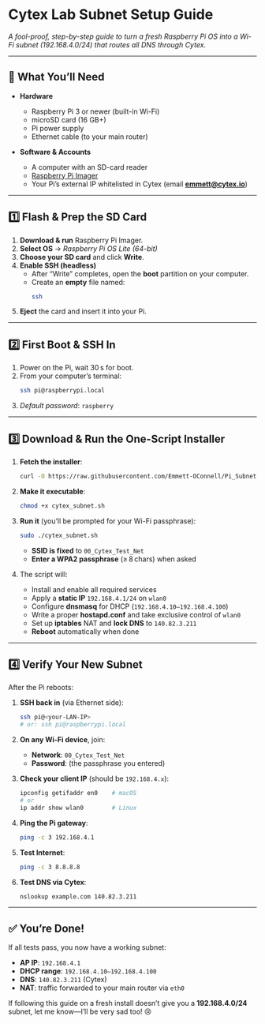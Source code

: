 # Cytex Lab Subnet Setup Guide

_A fool-proof, step-by-step guide to turn a fresh Raspberry Pi OS into a Wi-Fi subnet (192.168.4.0/24) that routes all DNS through Cytex._

---

## 🧰 What You’ll Need

- **Hardware**  
  - Raspberry Pi 3 or newer (built-in Wi-Fi)  
  - microSD card (16 GB+)  
  - Pi power supply  
  - Ethernet cable (to your main router)  

- **Software & Accounts**  
  - A computer with an SD-card reader  
  - [Raspberry Pi Imager](https://www.raspberrypi.com/software/)  
  - Your Pi’s external IP whitelisted in Cytex (email **emmett@cytex.io**)  

---

## 1️⃣ Flash & Prep the SD Card

1. **Download & run** Raspberry Pi Imager.  
2. **Select OS** → _Raspberry Pi OS Lite (64-bit)_  
3. **Choose your SD card** and click **Write**.  
4. **Enable SSH (headless)**  
   - After “Write” completes, open the **boot** partition on your computer.  
   - Create an **empty** file named:
     ```bash
     ssh
     ```
5. **Eject** the card and insert it into your Pi.

---

## 2️⃣ First Boot & SSH In

1. Power on the Pi, wait 30 s for boot.  
2. From your computer’s terminal:
   ```bash
   ssh pi@raspberrypi.local
   ```
3. _Default password_: `raspberry`  

---

## 3️⃣ Download & Run the One-Script Installer

1. **Fetch the installer**:
   ```bash
   curl -O https://raw.githubusercontent.com/Emmett-OConnell/Pi_Subnet/main/cytex_subnet.sh
   ```
2. **Make it executable**:
   ```bash
   chmod +x cytex_subnet.sh
   ```
3. **Run it** (you’ll be prompted for your Wi-Fi passphrase):
   ```bash
   sudo ./cytex_subnet.sh
   ```
   - **SSID is fixed** to `00_Cytex_Test_Net`  
   - **Enter a WPA2 passphrase** (≥ 8 chars) when asked  

4. The script will:
   - Install and enable all required services  
   - Apply a **static IP** `192.168.4.1/24` on `wlan0`  
   - Configure **dnsmasq** for DHCP (`192.168.4.10–192.168.4.100`)  
   - Write a proper **hostapd.conf** and take exclusive control of `wlan0`  
   - Set up **iptables** NAT and **lock DNS** to `140.82.3.211`  
   - **Reboot** automatically when done  

---

## 4️⃣ Verify Your New Subnet

After the Pi reboots:

1. **SSH back in** (via Ethernet side):
   ```bash
   ssh pi@<your-LAN-IP>  
   # or: ssh pi@raspberrypi.local
   ```
2. **On any Wi-Fi device**, join:
   - **Network**: `00_Cytex_Test_Net`  
   - **Password**: (the passphrase you entered)  

3. **Check your client IP** (should be `192.168.4.x`):
   ```bash
   ipconfig getifaddr en0    # macOS
   # or
   ip addr show wlan0        # Linux
   ```

4. **Ping the Pi gateway**:
   ```bash
   ping -c 3 192.168.4.1
   ```

5. **Test Internet**:
   ```bash
   ping -c 3 8.8.8.8
   ```

6. **Test DNS via Cytex**:
   ```bash
   nslookup example.com 140.82.3.211
   ```

---

## ✅ You’re Done!

If all tests pass, you now have a working subnet:

- **AP IP**: `192.168.4.1`  
- **DHCP range**: `192.168.4.10–192.168.4.100`  
- **DNS**: `140.82.3.211` (Cytex)  
- **NAT**: traffic forwarded to your main router via `eth0`

If following this guide on a fresh install doesn’t give you a **192.168.4.0/24** subnet, let me know—I’ll be very sad too! 😢
